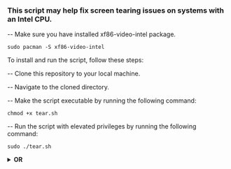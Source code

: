### This script may help fix screen tearing issues on systems with an Intel CPU.
-- Make sure you have installed xf86-video-intel package.

   ```
sudo pacman -S xf86-video-intel
   ```

To install and run the script, follow these steps:

-- Clone this repository to your local machine.

-- Navigate to the cloned directory.

-- Make the script executable by running the following command:
   ```
chmod +x tear.sh
   ```
-- Run the script with elevated privileges by running the following command:
   ```
sudo ./tear.sh
   ```
<details>
<summary><b>OR</b></summary>
Just copy that 20-intel.conf file to /etc/X11/xorg.conf.d/
